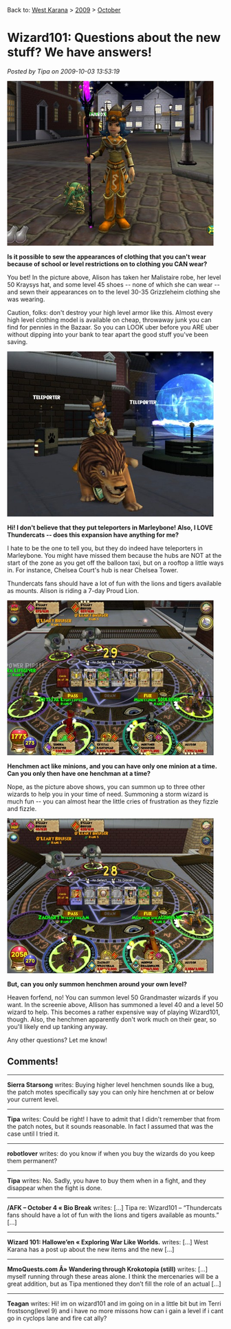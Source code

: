 Back to: [West Karana](/posts/westkarana.md) > [2009](/posts/2009/westkarana.md) > [October](./westkarana.md)
# Wizard101: Questions about the new stuff? We have answers!

*Posted by Tipa on 2009-10-03 13:53:19*

[![You CAN destroy high level armor!](../../../uploads/2009/10/WizardGraphicalClient-2009-10-03-10-24-45-93-480x383.jpg "You CAN destroy high level armor!")](../../../uploads/2009/10/WizardGraphicalClient-2009-10-03-10-24-45-93.jpg)

**Is it possible to sew the appearances of clothing that you can't wear because of school or level restrictions on to clothing you CAN wear?**

You bet! In the picture above, Alison has taken her Malistaire robe, her level 50 Kraysys hat, and some level 45 shoes -- none of which she can wear -- and sewn their appearances on to the level 30-35 Grizzleheim clothing she was wearing.

Caution, folks: don't destroy your high level armor like this. Almost every high level clothing model is available on cheap, throwaway junk you can find for pennies in the Bazaar. So you can LOOK uber before you ARE uber without dipping into your bank to tear apart the good stuff you've been saving.

[![Teleporters](../../../uploads/2009/10/WizardGraphicalClient-2009-10-03-10-31-04-40-480x384.jpg "Teleporters")](../../../uploads/2009/10/WizardGraphicalClient-2009-10-03-10-31-04-40.jpg)

**Hi! I don't believe that they put teleporters in Marleybone! Also, I LOVE Thundercats -- does this expansion have anything for me?**

I hate to be the one to tell you, but they do indeed have teleporters in Marleybone. You might have missed them because the hubs are NOT at the start of the zone as you get off the balloon taxi, but on a rooftop a little ways in. For instance, Chelsea Court's hub is near Chelsea Tower.

Thundercats fans should have a lot of fun with the lions and tigers available as mounts. Alison is riding a 7-day Proud Lion.

[![Three imaginary friends!](../../../uploads/2009/10/WizardGraphicalClient-2009-10-03-10-34-37-72-480x360.jpg "Three imaginary friends!")](../../../uploads/2009/10/WizardGraphicalClient-2009-10-03-10-34-37-72.jpg)

**Henchmen act like minions, and you can have only one minion at a time. Can you only then have one henchman at a time?**

Nope, as the picture above shows, you can summon up to three other wizards to help you in your time of need. Summoning a storm wizard is much fun -- you can almost hear the little cries of frustration as they fizzle and fizzle.

[![Two powerful imaginary friends!](../../../uploads/2009/10/WizardGraphicalClient-2009-10-03-10-42-10-52-480x360.jpg "Two powerful imaginary friends!")](../../../uploads/2009/10/WizardGraphicalClient-2009-10-03-10-42-10-52.jpg)

**But, can you only summon henchmen around your own level?**

Heaven forfend, no! You can summon level 50 Grandmaster wizards if you want. In the screenie above, Allison has summoned a level 40 and a level 50 wizard to help. This becomes a rather expensive way of playing Wizard101, though. Also, the henchmen apparently don't work much on their gear, so you'll likely end up tanking anyway.

Any other questions? Let me know!

## Comments!

---

**Sierra Starsong** writes: Buying higher level henchmen sounds like a bug, the patch motes specifically say you can only hire henchmen at or below your current level.

---

**Tipa** writes: Could be right! I have to admit that I didn't remember that from the patch notes, but it sounds reasonable. In fact I assumed that was the case until I tried it.

---

**robotlover** writes: do you know if when you buy the wizards do you keep them permanent?

---

**Tipa** writes: No. Sadly, you have to buy them when in a fight, and they disappear when the fight is done.

---

**/AFK &#8211; October 4 &laquo; Bio Break** writes: [...] Tipa re: Wizard101 – “Thundercats fans should have a lot of fun with the lions and tigers available as mounts.” [...]

---

**Wizard 101: Hallowe&#8217;en &laquo; Exploring War Like Worlds.** writes: [...] West Karana has a post up about the new items and the new [...]

---

**MmoQuests.com Â» Wandering through Krokotopia (still)** writes: [...] myself running through these areas alone. I think the mercenaries will be a great addition, but as Tipa mentioned they don’t fill the role of an actual [...]

---

**Teagan** writes: Hi! im on wizard101 and im going on in a little bit but im Terri frostsong(level 9) and i have no more missons how can i gain a level if i cant go in cyclops lane and fire cat ally?

